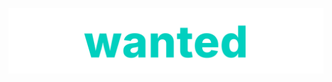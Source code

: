 <p align="center">
  <img src="https://raw.githubusercontent.com/GuitarEmo/wanted_preview-/main/wanted.svg" alt="wanted logo" width="600" />
</p>
